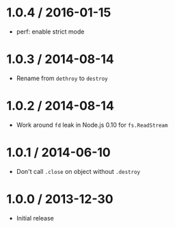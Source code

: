 1.0.4 / 2016-01-15
==================

  * perf: enable strict mode

1.0.3 / 2014-08-14
==================

  * Rename from `dethroy` to `destroy`

1.0.2 / 2014-08-14
==================

  * Work around `fd` leak in Node.js 0.10 for `fs.ReadStream`

1.0.1 / 2014-06-10
==================

  * Don't call `.close` on object without `.destroy`

1.0.0 / 2013-12-30
==================

  * Initial release
